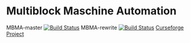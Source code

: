 # Multiblock Maschine Automation
MBMA-master [![Build Status](https://travis-ci.org/BB20101997/MBMA.svg?branch=master)](https://travis-ci.org/BB20101997/MBMA)
MBMA-rewrite [![Build Status](https://travis-ci.org/BB20101997/MBMA.svg?branch=rewrite)](https://travis-ci.org/BB20101997/MBMA)
[Curseforge Project](https://minecraft.curseforge.com/projects/multiblock-maschine-automation)

